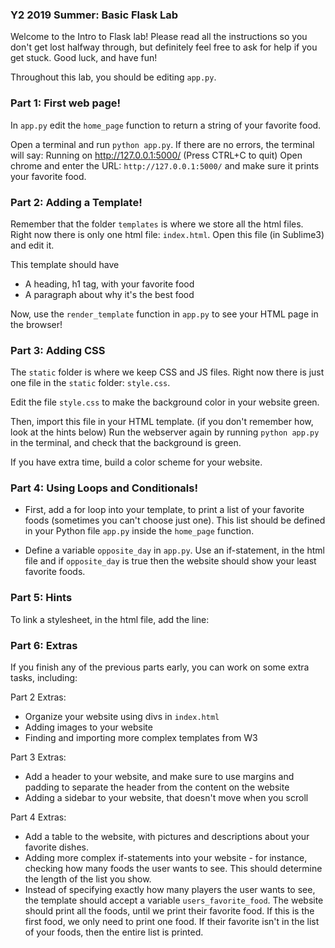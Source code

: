 ### Y2 2019 Summer: Basic Flask Lab

Welcome to the Intro to Flask lab! Please read all the instructions so you don't
get lost halfway through, but definitely feel free to ask for help if you
get stuck. Good luck, and have fun!

Throughout this lab, you should be editing `app.py`.

### Part 1: First web page!

In `app.py` edit the `home_page` function to return a string of your favorite food.

Open a terminal and run `python app.py`. If there are no errors, the terminal will say: Running on http://127.0.0.1:5000/ (Press CTRL+C to quit)
Open chrome and enter the URL: `http://127.0.0.1:5000/` and make sure it prints your favorite food.

### Part 2: Adding a Template!

Remember that the folder `templates` is where we store all the html files.
Right now there is only one html file: `index.html`.
Open this file (in Sublime3) and edit it.

This template should have
- A heading, h1 tag, with your favorite food
- A paragraph about why it's the best food

Now, use the `render_template` function in `app.py` to see your
HTML page in the browser!

### Part 3: Adding CSS

The `static` folder is where we keep CSS and JS files. 
Right now there is just one file in the `static` folder: `style.css`.

Edit the file  `style.css` to make the background color in
your website green. 

Then, import this file in your HTML template. (if you don't remember how, look at the hints below)
Run the webserver again by running `python app.py` in the terminal, and check that the background is green.

If you have extra time, build a color scheme for your website.

### Part 4: Using Loops and Conditionals!

- First, add a for loop into your template, to print a list
of your favorite foods (sometimes you can't choose just one). This list should be defined
in your Python file `app.py` inside the `home_page` function.

- Define a variable `opposite_day` in `app.py`. Use an if-statement, in the html file and
if `opposite_day` is true then the website should show your least favorite foods.

### Part 5: Hints
To link a stylesheet, in the html file, add the line:
<link rel="stylesheet" href="static/style.css" 
      type="text/css"> 

### Part 6: Extras

If you finish any of the previous parts early, you can work
on some extra tasks, including:

Part 2 Extras:
- Organize your website using divs in `index.html`
- Adding images to your website
- Finding and importing more complex templates from W3

Part 3 Extras:
- Add a header to your website, and make sure to use margins and padding
to separate the header from the content on the website
- Adding a sidebar to your website, that doesn't move when you scroll

Part 4 Extras:
- Add a table to the website, with pictures and descriptions about your favorite dishes.
- Adding more complex if-statements into your website - for instance, checking
how many foods the user wants to see. This should determine the length of the list you show.
- Instead of specifying exactly how many players
the user wants to see, the template should accept a variable `users_favorite_food`.
The website should print all the foods, until we print their favorite food. If this
is the first food, we only need to print one food. If their favorite isn't
in the list of your foods, then the entire list is printed.


